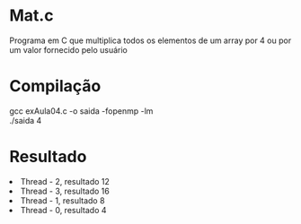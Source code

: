 # Mat.c
 Programa em C que multiplica todos os elementos de um array por 4 ou por um valor fornecido pelo usuário

# Compilação
gcc exAula04.c -o saida -fopenmp -lm
<br/>./saida 4

# Resultado
<li>Thread - 2, resultado 12</li>
<li>Thread - 3, resultado 16</li>
<li>Thread - 1, resultado 8</li>
<li>Thread - 0, resultado 4</li>
